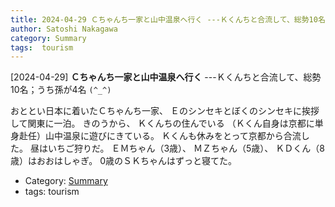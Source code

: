 ```yaml
---
title: 2024-04-29 Ｃちゃんち一家と山中温泉へ行く ---Ｋくんちと合流して、総勢10名；うち孫が4名 `(^_^)`
author: Satoshi Nakagawa
category: Summary
tags:  tourism
---
```


[2024-04-29] **Ｃちゃんち一家と山中温泉へ行く**  ---Ｋくんちと合流して、総勢10名；うち孫が4名 `(^_^)`

 おととい日本に着いたＣちゃんち一家、
Ｅのシンセキとぼくのシンセキに挨拶して関東に一泊。
きのうから、
Ｋくんちの住んでいる
（Ｋくん自身は京都に単身赴任）山中温泉に遊びにきている。
Ｋくんも休みをとって京都から合流した。
昼はいちご狩りだ。
ＥＭちゃん（3歳）、
ＭＺちゃん（5歳）、
ＫＤくん（8歳）はおおはしゃぎ。
0歳のＳＫちゃんはずっと寝てた。

- Category: [Summary](https://merapano.github.io/categories.html#Summary)
- tags:  tourism
